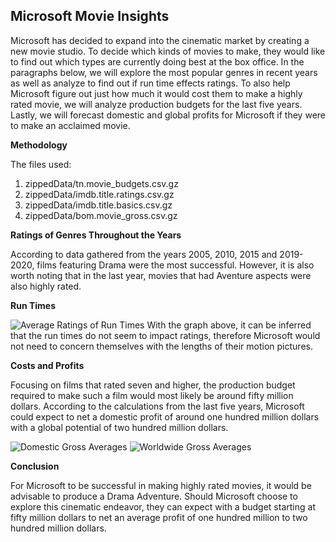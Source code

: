 
## Microsoft Movie Insights

Microsoft has decided to expand into the cinematic market by creating a new movie studio. To decide which kinds of movies to make, they would like to find out which types are currently doing best at the box office. In the paragraphs below, we will explore the most popular genres in recent years as well as analyze to find out if run time effects ratings. To also help Microsoft figure out just how much it would cost them to make a highly rated movie, we will analyze production budgets for the last five years. Lastly, we will forecast domestic and global profits for Microsoft if they were to make an acclaimed movie.


**Methodology**

The files used:
1. zippedData/tn.movie_budgets.csv.gz
2. zippedData/imdb.title.ratings.csv.gz
3. zippedData/imdb.title.basics.csv.gz
4. zippedData/bom.movie_gross.csv.gz

**Ratings of Genres Throughout the Years**

According to data gathered from the years 2005, 2010, 2015 and 2019-2020, films featuring Drama were the most successful. However, it is also worth noting that in the last year, movies that had Aventure aspects were also highly rated.



**Run Times**

![Average Ratings of Run Times](https://user-images.githubusercontent.com/79724188/120088299-062e9480-c0bd-11eb-9d06-968076cf1ac4.png)
With the graph above, it can be inferred that the run times do not seem to impact ratings, therefore Microsoft would not need to concern themselves with the lengths of their motion pictures.

**Costs and Profits**

Focusing on films that rated seven and higher, the production budget required to make such a film would most likely be around fifty million dollars. According to the calculations from the last five years, Microsoft could expect to net a domestic profit of around one hundred million dollars with a global potential of two hundred million dollars.

![Domestic Gross Averages](https://user-images.githubusercontent.com/79724188/120119942-6a5a6280-c168-11eb-88b5-642b07cd2c7c.png)
![Worldwide Gross Averages](https://user-images.githubusercontent.com/79724188/120119955-77775180-c168-11eb-8936-17f07cb3edf3.png)


**Conclusion**

For Microsoft to be successful in making highly rated movies, it would be advisable to produce a Drama Adventure. Should Microsoft choose to explore this cinematic endeavor, they can expect with a budget starting at fifty million dollars to net an average profit of one hundred million to two hundred million dollars.

